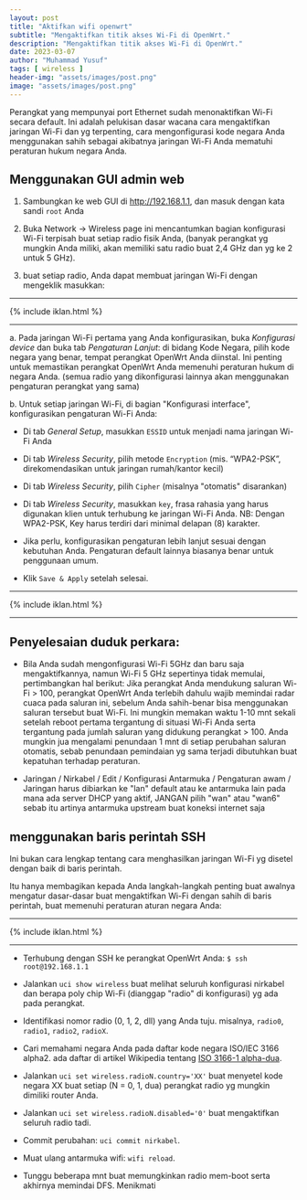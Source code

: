 ```yaml
---
layout: post
title: "Aktifkan wifi openwrt"
subtitle: "Mengaktifkan titik akses Wi-Fi di OpenWrt."
description: "Mengaktifkan titik akses Wi-Fi di OpenWrt."
date: 2023-03-07
author: "Muhammad Yusuf"
tags: [ wireless ]
header-img: "assets/images/post.png"
image: "assets/images/post.png"
---
```


Perangkat yang mempunyai port Ethernet sudah menonaktifkan Wi-Fi secara default. Ini adalah pelukisan dasar wacana cara mengaktifkan jaringan Wi-Fi dan yg terpenting, cara mengonfigurasi kode negara Anda menggunakan sahih sebagai akibatnya jaringan Wi-Fi Anda mematuhi peraturan hukum negara Anda.

## Menggunakan GUI admin web

1. Sambungkan ke web GUI di http://192.168.1.1, dan masuk dengan kata sandi `root` Anda

2. Buka Network → Wireless page ini mencantumkan bagian konfigurasi Wi-Fi terpisah buat setiap radio fisik Anda, (banyak perangkat yg mungkin Anda miliki, akan memiliki satu radio buat 2,4 GHz dan yg ke 2 untuk 5 GHz).

3. buat setiap radio, Anda dapat membuat jaringan Wi-Fi dengan mengeklik masukkan:

<hr>{% include iklan.html %}<hr>

 a. Pada jaringan Wi-Fi pertama yang Anda konfigurasikan, buka *Konfigurasi device* dan buka tab *Pengaturan Lanjut*: di bidang Kode Negara, pilih kode negara yang benar, tempat perangkat OpenWrt Anda diinstal. Ini penting untuk memastikan perangkat OpenWrt Anda memenuhi peraturan hukum di negara Anda. (semua radio yang dikonfigurasi lainnya akan menggunakan pengaturan perangkat yang sama)
 
 b. Untuk setiap jaringan Wi-Fi, di bagian "Konfigurasi interface", konfigurasikan pengaturan Wi-Fi Anda:

- Di tab *General Setup*, masukkan `ESSID` untuk menjadi nama jaringan Wi-Fi Anda

- Di tab *Wireless Security*, pilih metode `Encryption` (mis. “WPA2-PSK”, direkomendasikan untuk jaringan rumah/kantor kecil)

- Di tab *Wireless Security*, pilih `Cipher` (misalnya "otomatis" disarankan)

- Di tab *Wireless Security*, masukkan `key`, frasa rahasia yang harus digunakan klien untuk terhubung ke jaringan Wi-Fi Anda. NB: Dengan WPA2-PSK, Key harus terdiri dari minimal delapan (8) karakter.

- Jika perlu, konfigurasikan pengaturan lebih lanjut sesuai dengan kebutuhan Anda. Pengaturan default lainnya biasanya benar untuk penggunaan umum.

- Klik `Save & Apply` setelah selesai.

<hr>{% include iklan.html %}<hr>

## Penyelesaian duduk perkara:

- Bila Anda sudah mengonfigurasi Wi-Fi 5GHz dan baru saja mengaktifkannya, namun Wi-Fi 5 GHz sepertinya tidak memulai, pertimbangkan hal berikut: Jika perangkat Anda mendukung saluran Wi-Fi > 100, perangkat OpenWrt Anda terlebih dahulu wajib memindai radar cuaca pada saluran ini, sebelum Anda sahih-benar bisa menggunakan saluran tersebut buat Wi-Fi. Ini mungkin memakan waktu 1-10 mnt sekali setelah reboot pertama tergantung di situasi Wi-Fi Anda serta tergantung pada jumlah saluran yang didukung perangkat > 100. Anda mungkin jua mengalami penundaan 1 mnt di setiap perubahan saluran otomatis, sebab penundaan pemindaian yg sama terjadi dibutuhkan buat kepatuhan terhadap peraturan.

- Jaringan / Nirkabel / Edit / Konfigurasi Antarmuka / Pengaturan awam / Jaringan harus dibiarkan ke "lan" default atau ke antarmuka lain pada mana ada server DHCP yang aktif, JANGAN pilih "wan" atau "wan6" sebab itu artinya antarmuka upstream buat koneksi internet saja

## menggunakan baris perintah SSH

Ini bukan cara lengkap tentang cara menghasilkan jaringan Wi-Fi yg disetel dengan baik di baris perintah.

Itu hanya membagikan kepada Anda langkah-langkah penting buat awalnya mengatur dasar-dasar buat mengaktifkan Wi-Fi dengan sahih di baris perintah, buat memenuhi peraturan aturan negara Anda:

<hr>{% include iklan.html %}<hr>

- Terhubung dengan SSH ke perangkat OpenWrt Anda: `$ ssh root@192.168.1.1`

- Jalankan `uci show wireless` buat melihat seluruh konfigurasi nirkabel dan  berapa poly chip Wi-Fi (dianggap "radio" di konfigurasi) yg ada pada perangkat. 

- Identifikasi nomor  radio (0, 1, 2, dll) yang Anda tuju. misalnya, `radio0`, `radio1`, `radio2`, `radioX`.

- Cari memahami negara Anda pada daftar kode negara ISO/IEC 3166 alpha2. ada daftar di artikel Wikipedia tentang [ISO 3166-1 alpha-dua](https://en.wikipedia.org/wiki/ISO%203166-1%20alpha-2).

- Jalankan `uci set wireless.radioN.country='XX'` buat menyetel kode negara XX buat setiap (N = 0, 1, dua) perangkat radio yg mungkin dimiliki router Anda.

- Jalankan `uci set wireless.radioN.disabled='0'` buat mengaktifkan seluruh radio tadi.

- Commit perubahan: `uci commit nirkabel`.

- Muat ulang antarmuka wifi: `wifi reload`.

- Tunggu beberapa mnt buat memungkinkan radio mem-boot serta akhirnya memindai DFS. Menikmati
